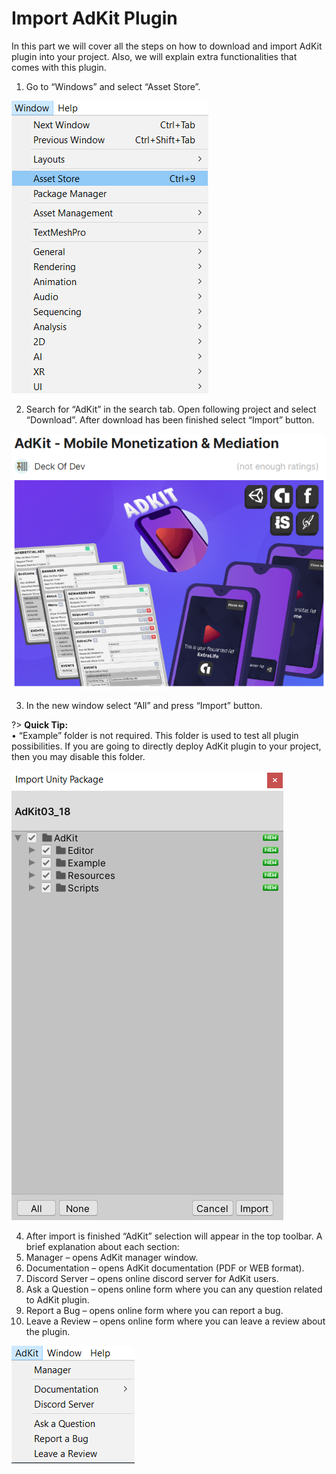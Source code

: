 # Import AdKit Plugin

In this part we will cover all the steps on how to download and import AdKit plugin into your project. Also, we will explain extra functionalities that comes with this plugin.

1. Go to “Windows” and select “Asset Store”.

![Asset Store](/images/import-adkit-plugin/1.png ":size=200 :class=center")

2. Search for “AdKit” in the search tab. Open following project and select “Download”. After download has been finished select “Import” button.

![AdKit Mobile Monetization and Mediation](/images/import-adkit-plugin/2.png ":size=400 :class=center")

3. In the new window select “All” and press “Import” button.

?> **Quick Tip:**  
• “Example” folder is not required. This folder is used to test all plugin possibilities. If you are going to directly deploy AdKit plugin to your project, then you may disable this folder.

![Import Unity Package](/images/import-adkit-plugin/3.png ":size=200 :class=center")

4. After import is finished “AdKit” selection will appear in the top toolbar. A brief explanation about each section:
  1. Manager – opens AdKit manager window.
  2. Documentation – opens AdKit documentation (PDF or WEB format).
  3. Discord Server – opens online discord server for AdKit users.
  4. Ask a Question – opens online form where you can any question related to AdKit plugin.
  5. Report a Bug – opens online form where you can report a bug.
  6. Leave a Review – opens online form where you can leave a review about the plugin.

![AdKit Section](/images/import-adkit-plugin/4.png ":size=200 :class=center")